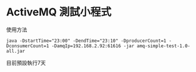 ActiveMQ 測試小程式
===
使用方法
```shell=
java -DstartTime="23:00" -DendTime="23:10" -DproducerCount=1 -DconsumerCount=1 -DamqIp=192.168.2.92:61616 -jar amq-simple-test-1.0-all.jar
```
目前預設執行7天